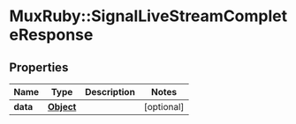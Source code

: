 # MuxRuby::SignalLiveStreamCompleteResponse

## Properties
Name | Type | Description | Notes
------------ | ------------- | ------------- | -------------
**data** | [**Object**](.md) |  | [optional] 


